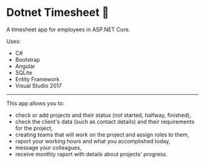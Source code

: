 # Dotnet Timesheet 📅
A timesheet app for employees in ASP.NET Core.

Uses:
- C#
- Bootstrap
- Angular
- SQLite
- Entity Framework
- Visual Studio 2017

----------

This app allows you to:
- check or add projects and their status (not started, halfway, finished),
- check the client's data (such as contact details) and their requirements for the project,
- creating teams that will work on the project and assign roles to them,
- raport your working hours and what you accomplished today,
- message your colleagues,
- receive monthly raport with details about projects' progress.
